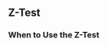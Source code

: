 ## Z-Test

<!-- The z-test is a statistical hypothesis test used to determine whether there is a significant difference between a sample mean and a known population mean. It is particularly useful when you have a large sample size and know the population standard deviation. -->

### When to Use the Z-Test

<!-- You can consider using the z-test under the following conditions:

- When you have a sample size large enough for the central limit theorem to apply.
- When you know the population standard deviation.
- When you want to test hypotheses about population means. -->
